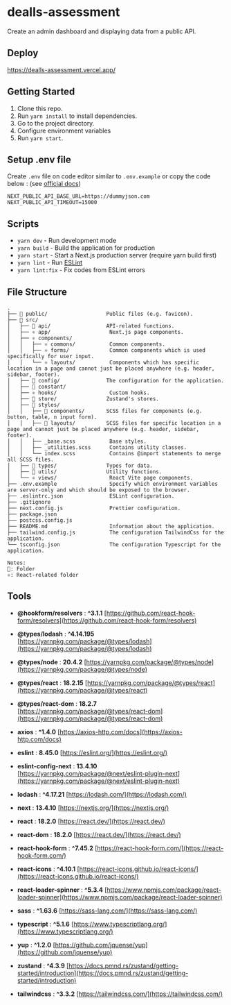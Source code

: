 # dealls-assessment

Create an admin dashboard and displaying data from a public API.

## Deploy

https://dealls-assessment.vercel.app/

## Getting Started

1. Clone this repo.
2. Run `yarn install` to install dependencies.
3. Go to the project directory.
4. Configure environment variables
5. Run `yarn start`.

## Setup .env file

Create `.env` file on code editor similar to `.env.example` or copy the code below : (see [official docs](https://nextjs.org/docs/pages/building-your-application/configuring/environment-variables))
```
NEXT_PUBLIC_API_BASE_URL=https://dummyjson.com
NEXT_PUBLIC_API_TIMEOUT=15000
```

## Scripts

- `yarn dev` - Run development mode
- `yarn build` - Build the application for production
- `yarn start` - Start a Next.js production server (require yarn build first)
- `yarn lint` - Run [ESLint](https://eslint.org/)
- `yarn lint:fix` - Fix codes from ESLint errors

## File Structure

```raw
.
├── 📂 public/                   Public files (e.g. favicon).
├── 📂 src/
│   ├── 📂 api/                  API-related functions.
│   ├── ⚛️ app/                   Next.js page components.
│   ├── ⚛️ components/
│   │   ├── ⚛️ commons/           Common components.
│   │   ├── ⚛️ forms/             Common components which is used specifically for user input.
│   │   └── ⚛️ layouts/           Components which has specific location in a page and cannot just be placed anywhere (e.g. header, sidebar, footer).
│   ├── 📂 config/               The configuration for the application.
│   ├── 📂 constant/
│   ├── ⚛️ hooks/                 Custom hooks.
│   ├── 📂 store/                Zustand's stores.
│   ├── 📂 styles/
│   │   ├── 📂 components/       SCSS files for components (e.g. button, table, n input form).
│   │   ├── 📂 layouts/          SCSS files for specific location in a page and cannot just be placed anywhere (e.g. header, sidebar, footer).
│   │   ├── _base.scss           Base styles.
│   │   ├── _utilities.scss      Contains utility classes.
│   │   └── index.scss           Contains @import statements to merge all SCSS files.
│   ├── 📂 types/                Types for data.
│   ├── 📂 utils/                Utility functions.
│   └── ⚛️ views/                 React Vite page components.
├── .env.example                 Specify which environment variables are server-only and which should be exposed to the browser.
├── .eslintrc.json               ESLint configuration.
├── .gitignore
├── next.config.js               Prettier configuration.
├── package.json
├── postcss.config.js
├── README.md                    Information about the application.
├── tailwind.config.js           The configuration TailwindCss for the application.
└── tsconfig.json                The configuration Typescript for the application.

Notes:
📂: Folder
⚛️: React-related folder
```

## Tools

- **@hookform/resolvers** : **^3.1.1** [https://github.com/react-hook-form/resolvers](https://github.com/react-hook-form/resolvers)
- **@types/lodash** : **^4.14.195** [https://yarnpkg.com/package/@types/lodash](https://yarnpkg.com/package/@types/lodash)
- **@types/node** : **20.4.2** [https://yarnpkg.com/package/@types/node](https://yarnpkg.com/package/@types/node)
- **@types/react** : **18.2.15** [https://yarnpkg.com/package/@types/react](https://yarnpkg.com/package/@types/react)
- **@types/react-dom** : **18.2.7** [https://yarnpkg.com/package/@types/react-dom](https://yarnpkg.com/package/@types/react-dom)
- **axios** : **^1.4.0** [https://axios-http.com/docs](https://axios-http.com/docs)
- **eslint** : **8.45.0** [https://eslint.org/](https://eslint.org/)
- **eslint-config-next** : **13.4.10** [https://yarnpkg.com/package/@next/eslint-plugin-next](https://yarnpkg.com/package/@next/eslint-plugin-next)
- **lodash** : **^4.17.21** [https://lodash.com/](https://lodash.com/)
- **next** : **13.4.10** [https://nextjs.org/](https://nextjs.org/)
- **react** : **18.2.0** [https://react.dev/](https://react.dev/)
- **react-dom** : **18.2.0** [https://react.dev/](https://react.dev/)
- **react-hook-form** : **^7.45.2** [https://react-hook-form.com/](https://react-hook-form.com/)
- **react-icons** : **^4.10.1** [https://react-icons.github.io/react-icons/](https://react-icons.github.io/react-icons/)
- **react-loader-spinner** : **^5.3.4** [https://www.npmjs.com/package/react-loader-spinner](https://www.npmjs.com/package/react-loader-spinner)
- **sass** : **^1.63.6** [https://sass-lang.com/](https://sass-lang.com/)
- **typescript** : **^5.1.6** [https://www.typescriptlang.org/](https://www.typescriptlang.org/)
- **yup** : **^1.2.0** [https://github.com/jquense/yup](https://github.com/jquense/yup)
- **zustand** : **^4.3.9** [https://docs.pmnd.rs/zustand/getting-started/introduction](https://docs.pmnd.rs/zustand/getting-started/introduction)

- **tailwindcss** : **^3.3.2** [https://tailwindcss.com/](https://tailwindcss.com/)
